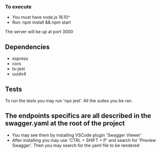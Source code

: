 ### To execute
  - You must have node.js 16.10^
  - Run: npm install && npm start

The server will be up at port 3000

## Dependencies
- express
- cors
- ts-jest
- uuidv4

## Tests
To run the tests you may run 'npx jest'. All the suites you be ran.

## The endpoints specifics are all described in the swagger.yaml at the root of the project
  - You may see them by installing VSCode plugin 'Swagger Viewer'
  - After installing you may use 'CTRL + SHIFT + P' and search for 'Preview Swagger'. Then you may search for the yaml file to be rendered
